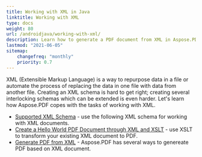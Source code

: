 ```yaml
---
title: Working with XML in Java
linktitle: Working with XML
type: docs
weight: 80
url: /androidjava/working-with-xml/
description: Learn how to generate a PDF document from XML in Aspose.PDF for Java
lastmod: "2021-06-05"
sitemap:
    changefreq: "monthly"
    priority: 0.7
---
```


XML (Extensible Markup Language) is a way to repurpose data in a file or automate the process of replacing the data in one file with data from another file. Creating an XML schema is hard to get right; creating several interlocking schemas which can be extended is even harder. Let's learn how Aspose.PDF copes with the tasks of working with XML.

- [Supported XML Schema](/pdf/java/supported-xml-schema/) - use the following XML schema for working with XML documents.
- [Create a Hello World PDF Document through XML and XSLT](/pdf/java/create-a-hello-world-pdf-document-through-xml-and-xslt/) - use XSLT to transform your existing XML document to PDF.
- [Generate PDF from XML](/pdf/java/generate-pdf-from-xml) - Aspose.PDF has several ways to genereate PDF based on XML document.
